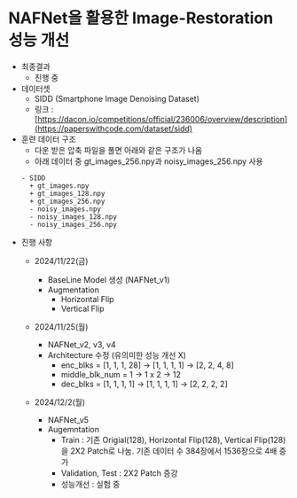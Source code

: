 ﻿# NAFNet을 활용한 Image-Restoration 성능 개선
* 최종결과
  - 진행 중 
* 데이터셋
  - SIDD (Smartphone Image Denoising Dataset)
  - 링크 : [https://dacon.io/competitions/official/236006/overview/description](https://paperswithcode.com/dataset/sidd)
* 훈련 데이터 구조
  - 다운 받은 압축 파일을 풀면 아래와 같은 구조가 나옴
  - 아래 데이터 중 gt_images_256.npy과 noisy_images_256.npy 사용
  ```
  - SIDD
    + gt_images.npy
    + gt_images_128.npy
    + gt_images_256.npy
    - noisy_images.npy
    - noisy_images_128.npy
    - noisy_images_256.npy
  ```
* 진행 사항
  - 2024/11/22(금)
    - BaseLine Model 생성 (NAFNet_v1)
    - Augmentation
      - Horizontal Flip
      - Vertical Flip
        
  - 2024/11/25(월)
    - NAFNet_v2, v3, v4
    - Architecture 수정 (유의미한 성능 개선 X)
      - enc_blks = [1, 1, 1, 28] -> [1, 1, 1, 1] -> [2, 2, 4, 8] 
      - middle_blk_num = 1       -> 1 x 2        -> 12
      - dec_blks = [1, 1, 1, 1] ->  [1, 1, 1, 1] -> [2, 2, 2, 2]
        
  - 2024/12/2(월)
    - NAFNet_v5
    - Augemntation
        - Train : 기존 Origial(128), Horizontal Flip(128), Vertical Flip(128)을 2X2 Patch로 나눔. 기존 데이터 수 384장에서 1536장으로 4배 증가
        - Validation, Test : 2X2 Patch 증강
        - 성능개선 : 실험 중
